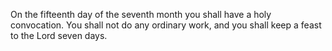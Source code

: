On the fifteenth day of the seventh month you shall have a holy convocation. You shall not do any ordinary work, and you shall keep a feast to the Lord seven days.
